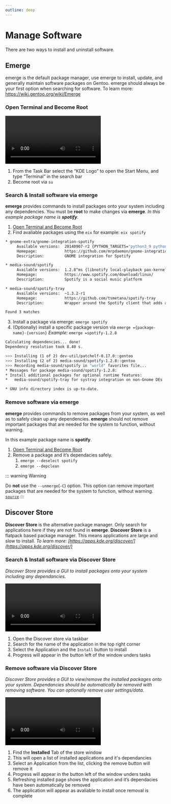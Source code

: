 ```yaml
---
outline: deep
---
```


# Manage Software

There are two ways to install and uninstall software.

## Emerge

emerge is the default package manager, use emerge to install, update, and generally maintain software packages on Gentoo. emerge should always be your first option when searching for software. To learn more: https://wiki.gentoo.org/wiki/Emerge

### Open Terminal and Become Root

![Open Terminal from Taskbar](/media/user-guide/workstations/gentoo_workstation_open_terminal.mp4)

1.  From the Task Bar select the “KDE Logo” to open the Start Menu, and type “Terminal” in the search bar
2.  Become root via `su`


### Search & Install software via emerge

**emerge** provides commands to install packages onto your system including any dependencies. You must be **root** to make changes via **emerge**. _In this example package name is **spotify**._

1.  [Open Terminal and Become Root](/user-guide/project-setup/workstations/installing-software.md#open-terminal-and-become-root)
2.  Find avaliable packages using the `eix` for example: `eix spotify`

```bash
* gnome-extra/gnome-integration-spotify
     Available versions:  20140907-r2 {PYTHON_TARGETS="python3_9 python3_10"}
     Homepage:            https://github.com/mrpdaemon/gnome-integration-spotify
     Description:         GNOME integration for Spotify

* media-sound/spotify
     Available versions:  1.2.8^ms {libnotify local-playback pax-kernel pulseaudio}
     Homepage:            https://www.spotify.com/download/linux/
     Description:         Spotify is a social music platform

* media-sound/spotify-tray
     Available versions:  ~1.3.2-r1
     Homepage:            https://github.com/tsmetana/spotify-tray
     Description:         Wrapper around the Spotify client that adds a tray icon

Found 3 matches
```

3.  Install a package via emerge: `emerge spotify`
4.  (Optionally) install a specific package version via `emerge ={package-name}-{version}` _Example:_ `emerge =spotify-1.2.8`

```bash
Calculating dependencies... done!
Dependency resolution took 8.40 s.

>>> Installing (1 of 2) dev-util/patchelf-0.17.0::gentoo
>>> Installing (2 of 2) media-sound/spotify-1.2.8::gentoo
>>> Recording media-sound/spotify in "world" favorites file...
* Messages for package media-sound/spotify-1.2.8:
* Install additional packages for optional runtime features:
*   media-sound/spotify-tray for systray integration on non-Gnome DEs

* GNU info directory index is up-to-date.
```


### Remove software via emerge

**emerge** provides commands to remove packages from your system, as well as to safely clean up any dependencies. **emerge** should not remove important packages that are needed for the system to function, without warning.

In this example package name is **spotify**.

1.  [Open Terminal and Become Root](/user-guide/project-setup/workstations/installing-software.md#open-terminal-and-become-root)
2.  Remove a package and it’s dependacies safely.
    1.  `emerge --deselect spotify`
    2.  `emerge --depclean`

::: warning Warning

Do **not** use the `--unmerge`(`-C`) option. This option can remove important packages that are needed for the system to function, without warning. [`source`](https://wiki.gentoo.org/wiki/Emerge#:~:text=see%20warning%20below)
:::



## Discover Store

**Discover Store** is the alternative package manager. Only search for applications here if they are not found in **emerge**. **Discover Store** is a flatpack based package manager. This means applications are large and slow to install. *To learn more: [https://apps.kde.org/discover/](https://apps.kde.org/discover/)*

### Search & Install software via Discover Store

_Discover Store provides a GUI to install packages onto your system including any dependancies._

![How to Install via Discover Store](/media/user-guide/workstations/discover_store_install.mp4)

1. Open the Discover store via taskbar
2. Search for the name of the application in the top right corner
3. Select the Application and the `Install` button to install
4. Progress will appear in the button left of the window unders tasks

### Remove software via Discover Store

_Discover Store provides a GUI to view/remove the installed packages onto your system. Dependancies should be automatically be removed with removing software. You can optionally remove user settings/data._

![How to remove via Discover Store](/media/user-guide/workstations/discover_store_remove.mp4)

   1. Find the **Installed** Tab of the store window
   2. This will open a list of installed applications and it's dependancies
   3. Select an Application from the list, clicking the remove button will remove it
   4. Progress will appear in the button left of the window unders tasks
   5. Refreshing installed page shows the application and it’s dependacies have been automatically be removed
   6. The application will appear as avaliable to install once removal is complete
